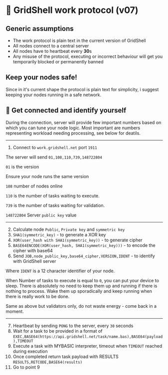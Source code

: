# 🔡 GridShell work protocol (v07)



## Generic assumptions
- The work protocol is plain text in the current version of GridShell 
- All nodes connect to a central server
- All nodes have to heartbeat every **30**s 
- Any misuse of the protocol, executing or incorrect behaviour will get you temporarily blocked or permanently banned

## Keep your nodes safe!
Since in it's current shape the protocol is plain text for simplicity, i suggest keeping your nodes running in a safe network.

## :electric_plug: Get connected and identify yourself

During the connection, server will provide few important numbers based on which you can tune your node logic.
Most important are numbers representing workload needing processing, see below for deatils.

----

1. Connect to `work.gridshell.net` port `1911`

The server will send `01,108,110,739,148722804`

`01` is the version

Ensure your node runs the same version 

`108` number of nodes online 

`110` is the number of tasks waiting to execute.

`739` is the number of tasks waiting for validation.

`148722804` Server `public key` value

----
 


2. Calculate node `Public`, `Private key` and `symmetric key`
3. `SHA1(symmetric_key)` - to generate a XOR key
4. `XOR(user_hash with SHA1(symmetric_key))` - to generate cipher
5. `BASE64ENCODE(XOR(user_hash, SHA1(symmetric_key)))` - to encode the cipher with base64
6. Send `JOB,node_public_key,base64_cipher,VERSION,IDENT` - to identify with GridShell server
 
Where `IDENT` is a 12 character identifier of your node.

When Number of tasks to execute is equal to `0`, you can put your device to sleep.
There is absolutely no need to keep them up and running if there is nothing to process. Wake them up sporadically
and keep running when there is really work to be done.

Same as above but validators only, do not waste energy - come back in a moment.

----

7. Heartbeat by sending `PONG` to the server, every `30` seconds
8. Wait for a task to be provided in a format of
`EXEC,BASE64(https://api.gridshell.net/task/name.bas),BASE64(payload),TIMEOUT` 
9. Execute a task with MYBASIC interpreter, timeout when `TIMEOUT` reached during execution
10. Once completed return task payload with RESULTS 
`RESULTS,RETCODE,BASE64(results)` 
11. Go to point 9

 
